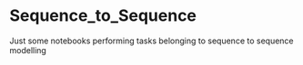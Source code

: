 # Sequence_to_Sequence
Just some notebooks performing tasks belonging to sequence to sequence modelling
